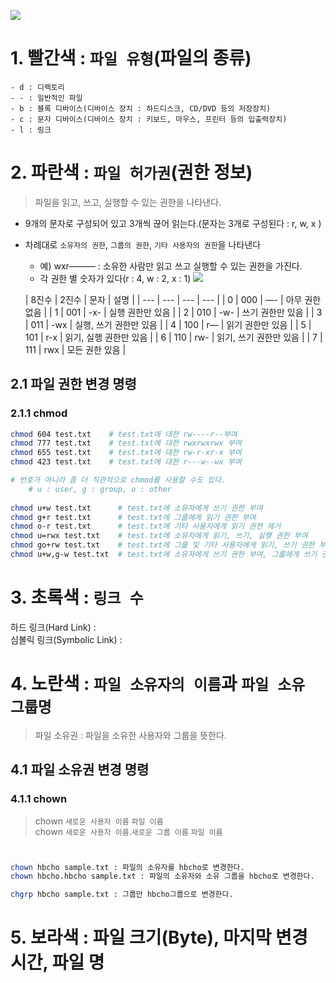 ![](https://file.notion.so/f/s/dddafae3-218d-4f3f-8762-b0f2400c9dfc/%EC%A0%9C%EB%AA%A9_%EC%97%86%EC%9D%8C.png?id=1abbb78a-5a23-477d-a575-449702024f95&table=block&spaceId=f9c12af7-5300-478f-8a5e-82006832e053&expirationTimestamp=1688709600000&signature=itNbFLL9UvdfWdr-X39t2WBArDKBaAj0OD6zTM0chZ4&downloadName=%EC%A0%9C%EB%AA%A9+%EC%97%86%EC%9D%8C.png)

# 1. 빨간색 : `파일 유형`(파일의 종류)
```text
- d : 디렉토리
- - : 일반적인 파일
- b : 블록 디바이스(디바이스 장치 : 하드디스크, CD/DVD 등의 저장장치)
- c : 문자 디바이스(디바이스 장치 : 키보드, 마우스, 프린터 등의 입출력장치)
- l : 링크
```

# 2. 파란색 : `파일 허가권`(권한 정보)
> 파일을 읽고, 쓰고, 실행할 수 있는 권한을 나타낸다.
- 9개의 문자로 구성되어 있고 3개씩 끊어 읽는다.(문자는 3개로 구성된다 : r, w, x )
- 차례대로 `소유자의 권한`, `그룹의 권한`, `기타 사용자의 권한`을 나타낸다
    - 예) wxr——— : 소유한 사람만 읽고 쓰고 실행할 수 있는 권한을 가진다.
    - 각 권한 별 숫자가 있다(r : 4, w : 2, x : 1)
  ![](https://file.notion.so/f/s/73f012e4-8c9f-46a1-837c-ea39e917edf3/Untitled.png?id=b00215ab-18cb-4749-8e7f-91151ce3a79c&table=block&spaceId=f9c12af7-5300-478f-8a5e-82006832e053&expirationTimestamp=1688709600000&signature=Dc8gbajoylekN5T4EwdBLFAi3hVpWZ6cEeWBbE0XdkI&downloadName=Untitled.png)

  | 8진수 | 2진수 | 문자 | 설명 |
      | --- | --- | --- | --- |
  | 0 | 000 | —- | 아무 권한 없음 |
  | 1 | 001 | -x- | 실행 권한만 있음 |
  | 2 | 010 | -w- | 쓰기 권한만 있음 |
  | 3 | 011 | -wx | 실행, 쓰기 권한만 있음 |
  | 4 | 100 | r— | 읽기 권한만 있음 |
  | 5 | 101 | r-x | 읽기, 실행 권한만 있음 |
  | 6 | 110 | rw- | 읽기, 쓰기 권한만 있음 |
  | 7 | 111 | rwx | 모든 권한 있음 |

## 2.1 파일 권한 변경 명령
### 2.1.1 chmod
```bash
chmod 604 test.txt    # test.txt에 대한 rw----r--부여
chmod 777 test.txt    # test.txt에 대한 rwxrwxrwx 부여
chmod 655 test.txt    # test.txt에 대한 rw-r-xr-x 부여
chmod 423 test.txt    # test.txt에 대한 r---w--wx 부여

# 번호가 아니라 좀 더 직관적으로 chmod를 사용할 수도 있다.
    # u : user, g : group, o : other
     
chmod u+w test.txt      # test.txt에 소유자에게 쓰기 권한 부여
chmod g+r test.txt      # test.txt에 그룹에게 읽기 권한 부여
chmod o-r test.txt      # test.txt에 기타 사용자에게 읽기 권한 제거
chmod u=rwx test.txt    # test.txt에 소유자에게 읽기, 쓰기, 실행 권한 부여
chmod go+rw test.txt    # test.txt에 그룹 및 기타 사용자에게 읽기, 쓰기 권한 부여
chmod u+w,g-w test.txt  # test.txt에 소유자에게 쓰기 권한 부여, 그룹에게 쓰기 권한 제거
```


# 3. 초록색 : `링크 수`
하드 링크(Hard Link) : <br/>
심볼릭 링크(Symbolic Link) :

# 4. 노란색 : `파일 소유자의 이름`과 `파일 소유 그룹명`
> 파일 소유권 : 파일을 소유한 사용자와 그룹을 뜻한다.

## 4.1 파일 소유권 변경 명령
### 4.1.1 chown
> chown `새로운 사용자 이름` `파일 이름`<br/>
chown `새로운 사용자 이름`.`새로운 그룹 이름` `파일 이름`
```bash


chown hbcho sample.txt : 파일의 소유자를 hbcho로 변경한다.
chown hbcho.hbcho sample.txt : 파일의 소유자와 소유 그룹을 hbcho로 변경한다.

chgrp hbcho sample.txt : 그룹만 hbcho그룹으로 변경한다.
```

# 5. 보라색 : 파일 크기(Byte), 마지막 변경 시간, 파일 명